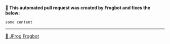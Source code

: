 

[comment]: <> (FrogbotReviewComment)

**🚨 This automated pull request was created by Frogbot and fixes the below:**

```
some content
```


---
[🐸 JFrog Frogbot](https://docs.jfrog-applications.jfrog.io/jfrog-applications/frogbot)